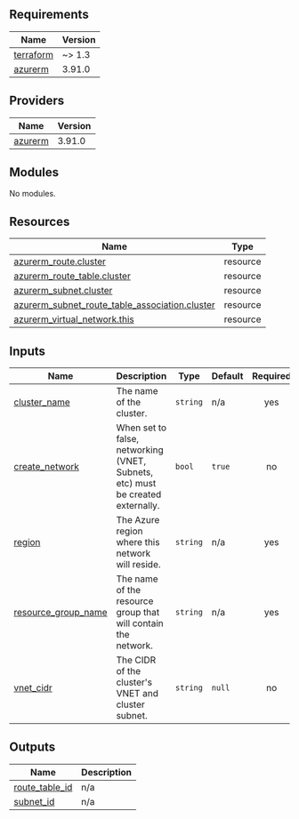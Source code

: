 <!-- BEGIN_TF_DOCS -->
## Requirements

| Name | Version |
|------|---------|
| <a name="requirement_terraform"></a> [terraform](#requirement\_terraform) | ~> 1.3 |
| <a name="requirement_azurerm"></a> [azurerm](#requirement\_azurerm) | 3.91.0 |

## Providers

| Name | Version |
|------|---------|
| <a name="provider_azurerm"></a> [azurerm](#provider\_azurerm) | 3.91.0 |

## Modules

No modules.

## Resources

| Name | Type |
|------|------|
| [azurerm_route.cluster](https://registry.terraform.io/providers/hashicorp/azurerm/3.91.0/docs/resources/route) | resource |
| [azurerm_route_table.cluster](https://registry.terraform.io/providers/hashicorp/azurerm/3.91.0/docs/resources/route_table) | resource |
| [azurerm_subnet.cluster](https://registry.terraform.io/providers/hashicorp/azurerm/3.91.0/docs/resources/subnet) | resource |
| [azurerm_subnet_route_table_association.cluster](https://registry.terraform.io/providers/hashicorp/azurerm/3.91.0/docs/resources/subnet_route_table_association) | resource |
| [azurerm_virtual_network.this](https://registry.terraform.io/providers/hashicorp/azurerm/3.91.0/docs/resources/virtual_network) | resource |

## Inputs

| Name | Description | Type | Default | Required |
|------|-------------|------|---------|:--------:|
| <a name="input_cluster_name"></a> [cluster\_name](#input\_cluster\_name) | The name of the cluster. | `string` | n/a | yes |
| <a name="input_create_network"></a> [create\_network](#input\_create\_network) | When set to false, networking (VNET, Subnets, etc) must be created externally. | `bool` | `true` | no |
| <a name="input_region"></a> [region](#input\_region) | The Azure region where this network will reside. | `string` | n/a | yes |
| <a name="input_resource_group_name"></a> [resource\_group\_name](#input\_resource\_group\_name) | The name of the resource group that will contain the network. | `string` | n/a | yes |
| <a name="input_vnet_cidr"></a> [vnet\_cidr](#input\_vnet\_cidr) | The CIDR of the cluster's VNET and cluster subnet. | `string` | `null` | no |

## Outputs

| Name | Description |
|------|-------------|
| <a name="output_route_table_id"></a> [route\_table\_id](#output\_route\_table\_id) | n/a |
| <a name="output_subnet_id"></a> [subnet\_id](#output\_subnet\_id) | n/a |
<!-- END_TF_DOCS -->